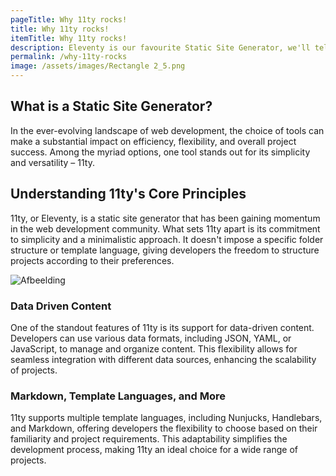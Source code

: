 ```yaml
---
pageTitle: Why 11ty rocks!
title: Why 11ty rocks!
itemTitle: Why 11ty rocks!
description: Eleventy is our favourite Static Site Generator, we'll tell you why.
permalink: /why-11ty-rocks
image: /assets/images/Rectangle 2_5.png
---
```


## What is a Static Site Generator?

In the ever-evolving landscape of web development, the choice of tools can make a substantial impact on efficiency, flexibility, and overall project success. Among the myriad options, one tool stands out for its simplicity and versatility – 11ty.

## Understanding 11ty's Core Principles

11ty, or Eleventy, is a static site generator that has been gaining momentum in the web development community. What sets 11ty apart is its commitment to simplicity and a minimalistic approach. It doesn't impose a specific folder structure or template language, giving developers the freedom to structure projects according to their preferences.

![Afbeelding](/assets/images/Rectangle3.png)

### Data Driven Content

One of the standout features of 11ty is its support for data-driven content. Developers can use various data formats, including JSON, YAML, or JavaScript, to manage and organize content. This flexibility allows for seamless integration with different data sources, enhancing the scalability of projects.

### Markdown, Template Languages, and More

11ty supports multiple template languages, including Nunjucks, Handlebars, and Markdown, offering developers the flexibility to choose based on their familiarity and project requirements. This adaptability simplifies the development process, making 11ty an ideal choice for a wide range of projects.